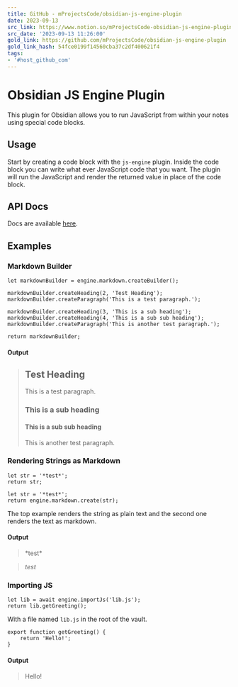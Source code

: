 ```yaml
---
title: GitHub - mProjectsCode/obsidian-js-engine-plugin
date: 2023-09-13
src_link: https://www.notion.so/mProjectsCode-obsidian-js-engine-plugin-58abb367bc464c0a9bfe1c217a5c33eb
src_date: '2023-09-13 11:26:00'
gold_link: https://github.com/mProjectsCode/obsidian-js-engine-plugin
gold_link_hash: 54fce0199f14560cba37c2df400621f4
tags:
- '#host_github_com'
---
```


Obsidian JS Engine Plugin
=========================


This plugin for Obsidian allows you to run JavaScript from within your notes using special code blocks.


Usage
-----


Start by creating a code block with the `js-engine` plugin.
Inside the code block you can write what ever JavaScript code that you want.
The plugin will run the JavaScript and render the returned value in place of the code block.


API Docs
--------


Docs are available [here](https://www.moritzjung.dev/obsidian-js-engine-plugin-docs/).


Examples
--------


### Markdown Builder



```
let markdownBuilder = engine.markdown.createBuilder();

markdownBuilder.createHeading(2, 'Test Heading');
markdownBuilder.createParagraph('This is a test paragraph.');

markdownBuilder.createHeading(3, 'This is a sub heading');
markdownBuilder.createHeading(4, 'This is a sub sub heading');
markdownBuilder.createParagraph('This is another test paragraph.');

return markdownBuilder;
```

#### Output



> Test Heading
> ------------
> 
> 
> This is a test paragraph.
> 
> 
> ### This is a sub heading
> 
> 
> #### This is a sub sub heading
> 
> 
> This is another test paragraph.


### Rendering Strings as Markdown



```
let str = '*test*';
return str;
```


```
let str = '*test*';
return engine.markdown.create(str);
```

The top example renders the string as plain text and the second one renders the text as markdown.


#### Output



> \*test\*



> *test*


### Importing JS



```
let lib = await engine.importJs('lib.js');
return lib.getGreeting();
```

With a file named `lib.js` in the root of the vault.



```
export function getGreeting() {
	return 'Hello!';
}
```

#### Output



> Hello!